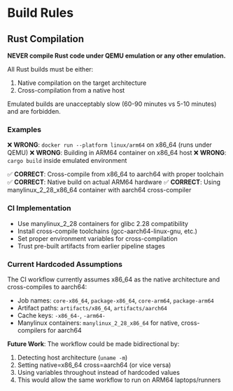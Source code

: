 # Build Rules

## Rust Compilation

**NEVER compile Rust code under QEMU emulation or any other emulation.**

All Rust builds must be either:
1. Native compilation on the target architecture
2. Cross-compilation from a native host

Emulated builds are unacceptably slow (60-90 minutes vs 5-10 minutes) and are forbidden.

### Examples

❌ **WRONG**: `docker run --platform linux/arm64` on x86_64 (runs under QEMU)
❌ **WRONG**: Building in ARM64 container on x86_64 host
❌ **WRONG**: `cargo build` inside emulated environment

✅ **CORRECT**: Cross-compile from x86_64 to aarch64 with proper toolchain
✅ **CORRECT**: Native build on actual ARM64 hardware
✅ **CORRECT**: Using manylinux_2_28_x86_64 container with aarch64 cross-compiler

### CI Implementation

- Use manylinux_2_28 containers for glibc 2.28 compatibility
- Install cross-compile toolchains (gcc-aarch64-linux-gnu, etc.)
- Set proper environment variables for cross-compilation
- Trust pre-built artifacts from earlier pipeline stages

### Current Hardcoded Assumptions

The CI workflow currently assumes x86_64 as the native architecture and cross-compiles to aarch64:
- Job names: `core-x86_64`, `package-x86_64`, `core-arm64`, `package-arm64`
- Artifact paths: `artifacts/x86_64`, `artifacts/aarch64`
- Cache keys: `-x86_64-`, `-arm64-`
- Manylinux containers: `manylinux_2_28_x86_64` for native, cross-compilers for aarch64

**Future Work**: The workflow could be made bidirectional by:
1. Detecting host architecture (`uname -m`)
2. Setting native=x86_64 cross=aarch64 (or vice versa)
3. Using variables throughout instead of hardcoded values
4. This would allow the same workflow to run on ARM64 laptops/runners
